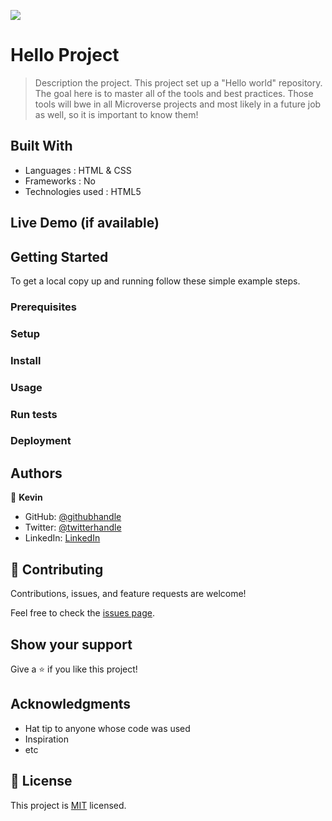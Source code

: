 ![](https://img.shields.io/badge/Microverse-blueviolet)

# Hello Project

> Description the project.
> This project set up a "Hello world" repository.
> The goal here is to master all of the tools and best practices.
> Those tools will bwe in all Microverse projects and most likely in a future job as well, so it is important to know them!



## Built With

- Languages : HTML & CSS
- Frameworks : No
- Technologies used : HTML5

## Live Demo (if available)

<!-- [Live Demo Link](https://livedemo.com) -->


## Getting Started
<!--
**This is an example of how you may give instructions on setting up your project locally.**
**Modify this file to match your project, remove sections that don't apply. For example: delete the testing section if the currect project doesn't require testing.**
-->

To get a local copy up and running follow these simple example steps.

### Prerequisites

### Setup

### Install

### Usage

### Run tests

### Deployment



## Authors

👤 **Kevin**

- GitHub: [@githubhandle](https://reve-d-ailleurs.com/)
- Twitter: [@twitterhandle](https://reve-d-ailleurs.com/)
- LinkedIn: [LinkedIn](https://reve-d-ailleurs.com/)
<!--
👤 **Author2**

- GitHub: [@githubhandle](https://github.com/githubhandle)
- Twitter: [@twitterhandle](https://twitter.com/twitterhandle)
- LinkedIn: [LinkedIn](https://linkedin.com/in/linkedinhandle)
-->
## 🤝 Contributing

Contributions, issues, and feature requests are welcome!

Feel free to check the [issues page](../../issues/).

## Show your support

Give a ⭐️ if you like this project!

## Acknowledgments

- Hat tip to anyone whose code was used
- Inspiration
- etc

## 📝 License

This project is [MIT](./MIT.md) licensed.
